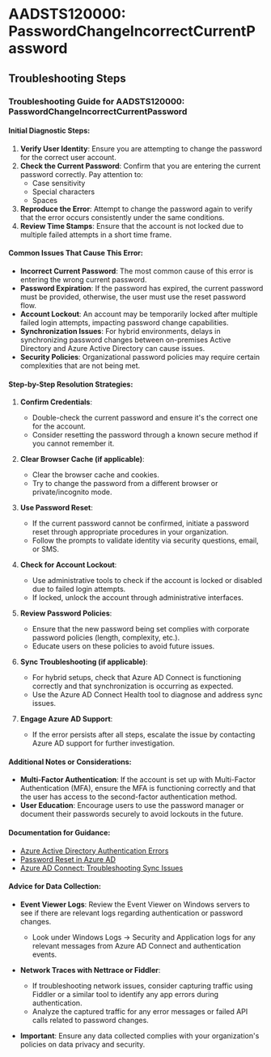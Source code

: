 # AADSTS120000: PasswordChangeIncorrectCurrentPassword


## Troubleshooting Steps
### Troubleshooting Guide for AADSTS120000: PasswordChangeIncorrectCurrentPassword

#### Initial Diagnostic Steps:
1. **Verify User Identity**: Ensure you are attempting to change the password for the correct user account.
2. **Check the Current Password**: Confirm that you are entering the current password correctly. Pay attention to:
   - Case sensitivity
   - Special characters
   - Spaces
3. **Reproduce the Error**: Attempt to change the password again to verify that the error occurs consistently under the same conditions.
4. **Review Time Stamps**: Ensure that the account is not locked due to multiple failed attempts in a short time frame.

#### Common Issues That Cause This Error:
- **Incorrect Current Password**: The most common cause of this error is entering the wrong current password.
- **Password Expiration**: If the password has expired, the current password must be provided, otherwise, the user must use the reset password flow.
- **Account Lockout**: An account may be temporarily locked after multiple failed login attempts, impacting password change capabilities.
- **Synchronization Issues**: For hybrid environments, delays in synchronizing password changes between on-premises Active Directory and Azure Active Directory can cause issues.
- **Security Policies**: Organizational password policies may require certain complexities that are not being met.

#### Step-by-Step Resolution Strategies:
1. **Confirm Credentials**:
   - Double-check the current password and ensure it's the correct one for the account.
   - Consider resetting the password through a known secure method if you cannot remember it.

2. **Clear Browser Cache (if applicable)**:
   - Clear the browser cache and cookies.
   - Try to change the password from a different browser or private/incognito mode.

3. **Use Password Reset**:
   - If the current password cannot be confirmed, initiate a password reset through appropriate procedures in your organization.
   - Follow the prompts to validate identity via security questions, email, or SMS.

4. **Check for Account Lockout**:
   - Use administrative tools to check if the account is locked or disabled due to failed login attempts.
   - If locked, unlock the account through administrative interfaces.

5. **Review Password Policies**:
   - Ensure that the new password being set complies with corporate password policies (length, complexity, etc.).
   - Educate users on these policies to avoid future issues.

6. **Sync Troubleshooting (if applicable)**:
   - For hybrid setups, check that Azure AD Connect is functioning correctly and that synchronization is occurring as expected.
   - Use the Azure AD Connect Health tool to diagnose and address sync issues.

7. **Engage Azure AD Support**:
   - If the error persists after all steps, escalate the issue by contacting Azure AD support for further investigation.

#### Additional Notes or Considerations:
- **Multi-Factor Authentication**: If the account is set up with Multi-Factor Authentication (MFA), ensure the MFA is functioning correctly and that the user has access to the second-factor authentication method.
- **User Education**: Encourage users to use the password manager or document their passwords securely to avoid lockouts in the future.

#### Documentation for Guidance:
- [Azure Active Directory Authentication Errors](https://docs.microsoft.com/en-us/azure/active-directory/develop/authentication-scenarios)
- [Password Reset in Azure AD](https://docs.microsoft.com/en-us/azure/active-directory/authentication/howto-reset-password)
- [Azure AD Connect: Troubleshooting Sync Issues](https://docs.microsoft.com/en-us/azure/active-directory/hybrid/tshoot-connect-sync)

#### Advice for Data Collection:
- **Event Viewer Logs**: Review the Event Viewer on Windows servers to see if there are relevant logs regarding authentication or password changes.
  - Look under Windows Logs -> Security and Application logs for any relevant messages from Azure AD Connect and authentication events.

- **Network Traces with Nettrace or Fiddler**:
  - If troubleshooting network issues, consider capturing traffic using Fiddler or a similar tool to identify any app errors during authentication.
  - Analyze the captured traffic for any error messages or failed API calls related to password changes.

- **Important**: Ensure any data collected complies with your organization's policies on data privacy and security.
